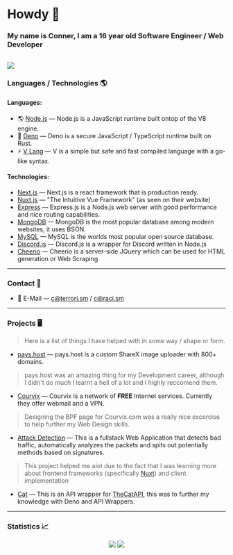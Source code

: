 # Howdy 👋
### My name is Conner, I am a 16 year old Software Engineer / Web Developer
![](https://komarev.com/ghpvc/?username=connuh&color=blueviolet)
---
### Languages / Technologies 🌎
#### Languages:
- 🌎 [Node.js](https://nodejs.org) — Node.js is a JavaScript runtime built ontop of the V8 engine.
- 🦕 [Deno](https://deno.land) — Deno is a secure JavaScript / TypeScript runtime built on Rust.
- ⚡ [V Lang](https://vlang.io) — V is a simple but safe and fast compiled language with a go-like syntax.
#### Technologies: 
- [Next.js](https://nextjs.org) — Next.js is a react framework that is production ready.
- [Nuxt.js](https://nuxtjs.org) — "The Intuitive Vue Framework" (as seen on their website)
- [Express](https://expressjs.com) — Express.js is a Node.js web server with good performance and nice routing capabilities.
- [MongoDB](https://www.mongodb.com) — MongoDB is the most popular database among modern websites, it uses BSON.
- [MySQL](https://www.mysql.com) — MySQL is the worlds most popular open source database.
- [Discord.js](https://discord.js.org) — Discord.js is a wrapper for Discord written in Node.js
- [Cheerio](https://github.com/cheeriojs/cheerio) — Cheerio is a server-side JQuery which can be used for HTML generation or Web Scraping
---
### Contact 📧
- 📧 E-Mail — c@terrori.sm / c@raci.sm
---
### Projects 🖥️
> Here is a list of things I have helped with in some way / shape or form.

- [pays.host](https://pays.host) — pays.host is a custom ShareX image uploader with 800+ domains.
> pays.host was an amazing thing for my Development career, although I didn't do much I learnt a hell of a lot and I highly reccomend them.
- [Courvix](https://courvix.com/bpf.php) — Courvix is a network of <strong>FREE</strong> Internet services. Currently they offer webmail and a VPN.
> Designing the BPF page for Courvix.com was a really nice excercise to help further my Web Design skills. 
- [Attack Detection](https://github.com/connuh/attack-detection) — This is a fullstack Web Application that detects bad traffic, automatically analyzes the packets and spits out potentially methods based on signatures.
> This project helped me alot due to the fact that I was learning more about frontend frameworks (specifically [Nuxt](https://nuxtjs.org)) and client implementation
- [Cat](https://github.com/connuh/cat) — This is an API wrapper for [TheCatAPI](https://thecatapi.com), this was to further my knowledge with Deno and API Wrappers.
---
### Statistics 📈
<p align="center">
  <img src ="https://github-readme-stats.vercel.app/api?username=connuh&show_icons=true&count_private=true&theme=dark&hide_border=true&hide=issues,contribs&include_all_commits=true">
  <img src ="https://github-readme-stats.vercel.app/api/top-langs/?username=connuh&layout=compact&theme=dark&hide_border=true&langs_count=10">
</p>
